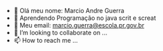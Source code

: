 - 👋 Olá meu nome: Marcio Andre Guerra
- 👀 Aprendendo Programação no java scrit e screat
- 🌱 Meu email: marcio.guerra@escola.pr.gov.br
- 💞️ I’m looking to collaborate on ...
- 📫 How to reach me ...

<!---
marcioandreguerr/marcioandreguerr is a ✨ special ✨ repository because its `README.md` (this file) appears on your GitHub profile.
You can click the Preview link to take a look at your changes.
--->
